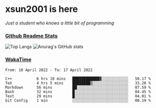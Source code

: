 # xsun2001 is here

*Just a student who knows a little bit of programming*

### [Github Readme Stats](https://github.com/anuraghazra/github-readme-stats)

![Top Langs](https://github-readme-stats.vercel.app/api/top-langs/?username=xsun2001&layout=compact&theme=radical) ![Anurag's GitHub stats](https://github-readme-stats.vercel.app/api?username=xsun2001&show_icons=true&theme=radical)

### [WakaTime](https://wakatime.com)

<!--START_SECTION:waka-->

```text
From: 10 April 2022 - To: 17 April 2022

C++           6 hrs 10 mins   ████████████▓░░░░░░░░░░░░   50.17 %
TeX           4 hrs 5 mins    ████████▒░░░░░░░░░░░░░░░░   33.20 %
Markdown      56 mins         ██░░░░░░░░░░░░░░░░░░░░░░░   07.59 %
Bash          32 mins         █░░░░░░░░░░░░░░░░░░░░░░░░   04.45 %
Text          29 mins         █░░░░░░░░░░░░░░░░░░░░░░░░   04.01 %
Git Config    1 min           ░░░░░░░░░░░░░░░░░░░░░░░░░   00.19 %
```

<!--END_SECTION:waka-->
